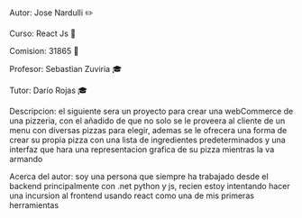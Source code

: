 Autor: Jose Nardulli :pencil2:

Curso: React Js :bookmark_tabs:

Comision: 31865 :closed_book:

Profesor: Sebastian Zuviria :mortar_board: 

Tutor: Darío Rojas :mortar_board: 

Descripcion: el siguiente sera un proyecto para crear una webCommerce de una pizzeria, con el añadido de que no solo se le proveera al cliente de un menu con diversas pizzas para elegir, ademas se le ofrecera una forma de crear su propia pizza con una lista de ingredientes predeterminados y una interfaz que hara una representacion grafica de su pizza mientras la va armando

Acerca del autor: soy una persona que siempre ha trabajado desde el backend principalmente con .net python y js, recien estoy intentando hacer una incursion al frontend usando react como una de mis primeras herramientas